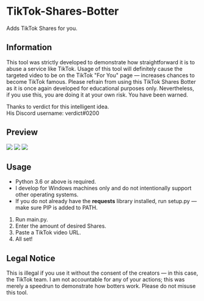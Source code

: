 # TikTok-Shares-Botter
Adds TikTok Shares for you.

## Information
This tool was strictly developed to demonstrate how straightforward it is to abuse a service like TikTok. Usage of this tool will definitely cause the targeted video to be on the TikTok "For You" page — increases chances to become TikTok famous. Please refrain from using this TikTok Shares Botter as it is once again developed for educational purposes only. Nevertheless, if you use this, you are doing it at your own risk. You have been warned.

Thanks to verdict for this intelligent idea.<br/>
His Discord username: verdict#0200

## Preview
![](https://i.imgur.com/63NTRvx.png)
![](https://i.imgur.com/WstiI7q.png)
![](https://i.imgur.com/vFwjInD.png)

## Usage
- Python 3.6 or above is required.
- I develop for Windows machines only and do not intentionally support other operating systems.
- If you do not already have the **requests** library installed, run setup.py — make sure PIP is added to PATH.
1. Run main.py.
2. Enter the amount of desired Shares.
3. Paste a TikTok video URL.
4. All set!

## Legal Notice
This is illegal if you use it without the consent of the creators — in this case, the TikTok team. I am not accountable for any of your actions; this was merely a speedrun to demonstrate how botters work. Please do not misuse this tool.
